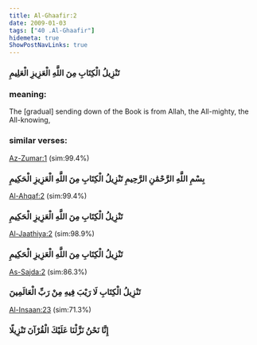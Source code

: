 ```yaml
---
title: Al-Ghaafir:2
date: 2009-01-03
tags: ["40 .Al-Ghaafir"]
hidemeta: true 
ShowPostNavLinks: true 
---
```

### تَنْزِيلُ الْكِتَابِ مِنَ اللَّهِ الْعَزِيزِ الْعَلِيمِ
### meaning: 
The [gradual] sending down of the Book is from Allah, the All-mighty, the All-knowing,
### similar verses: 

[Az-Zumar:1](/39/1) (sim:99.4%)

### بِسْمِ اللَّهِ الرَّحْمَٰنِ الرَّحِيمِ تَنْزِيلُ الْكِتَابِ مِنَ اللَّهِ الْعَزِيزِ الْحَكِيمِ

[Al-Ahqaf:2](/46/2) (sim:99.4%)

### تَنْزِيلُ الْكِتَابِ مِنَ اللَّهِ الْعَزِيزِ الْحَكِيمِ

[Al-Jaathiya:2](/45/2) (sim:98.9%)

### تَنْزِيلُ الْكِتَابِ مِنَ اللَّهِ الْعَزِيزِ الْحَكِيمِ

[As-Sajda:2](/32/2) (sim:86.3%)

### تَنْزِيلُ الْكِتَابِ لَا رَيْبَ فِيهِ مِنْ رَبِّ الْعَالَمِينَ

[Al-Insaan:23](/76/23) (sim:71.3%)

### إِنَّا نَحْنُ نَزَّلْنَا عَلَيْكَ الْقُرْآنَ تَنْزِيلًا
